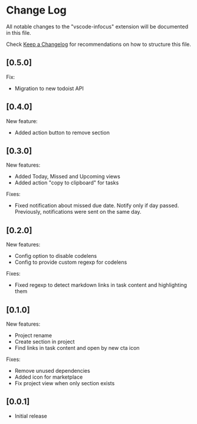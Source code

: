 # Change Log

All notable changes to the "vscode-infocus" extension will be documented in this file.

Check [Keep a Changelog](http://keepachangelog.com/) for recommendations on how to structure this file.

## [0.5.0]
Fix:
- Migration to new todoist API

## [0.4.0]
New feature:
- Added action button to remove section

## [0.3.0]
New features:
- Added Today, Missed and Upcoming views
- Added action "copy to clipboard" for tasks

Fixes:
- Fixed notification about missed due date. Notify only if day passed. Previously, notifications were sent on the same day.

## [0.2.0]
New features:
- Config option to disable codelens
- Config to provide custom regexp for codelens

Fixes:
- Fixed regexp to detect markdown links in task content and highlighting them

## [0.1.0]
New features:
- Project rename
- Create section in project
- Find links in task content and open by new cta icon

Fixes:
- Remove unused dependencies
- Added icon for marketplace
- Fix project view when only section exists

## [0.0.1]
- Initial release
